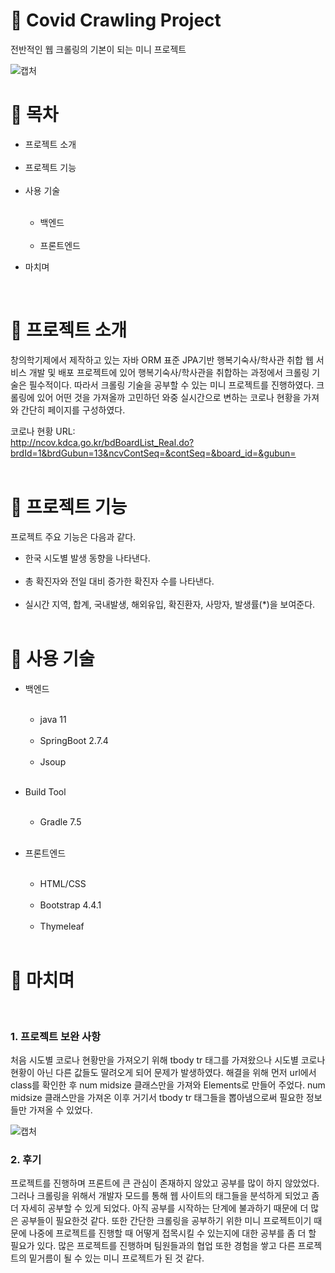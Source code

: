 # 📎 Covid Crawling Project
전반적인 웹 크롤링의 기본이 되는 미니 프로젝트

![캡처](https://user-images.githubusercontent.com/103410386/192753513-7b60b65b-39e9-4160-ab9e-10b13d3eb635.PNG)
<br>

# 📎 목차
<ul>
  <li>프로젝트 소개</li>
  <br>
  <li>프로젝트 기능</li>
  <br>
  <li>사용 기술</li>
  <br>
  <ul>
    <li>백엔드</li>
    <br>
    <li>프론트엔드</li>
  </ul>
</ul>

<ul>
  <li>마치며</li>
</ul>
<br>

# 📎 프로젝트 소개

창의학기제에서 제작하고 있는 자바 ORM 표준 JPA기반 행복기숙사/학사관 취합 웹 서비스 개발 및 배포 프로젝트에 있어
행복기숙사/학사관을 취합하는 과정에서 크롤링 기술은 필수적이다.
따라서 크롤링 기술을 공부할 수 있는 미니 프로젝트를 진행하였다.
크롤링에 있어 어떤 것을 가져올까 고민하던 와중 실시간으로 변하는 코로나 현황을 가져와 간단히 페이지를 구성하였다.
<br>

코로나 현황 URL:  <br>
http://ncov.kdca.go.kr/bdBoardList_Real.do?brdId=1&brdGubun=13&ncvContSeq=&contSeq=&board_id=&gubun=
<br><br>

# 📎 프로젝트 기능

프로젝트 주요 기능은 다음과 같다.

<ul>
  <li>한국 시도별 발생 동향을 나타낸다.</li>
  <br>
  <li>총 확진자와 전일 대비 증가한 확진자 수를 나타낸다.</li>
  <br>
  <li>실시간 지역, 합계, 국내발생, 해외유입, 확진환자, 사망자, 발생률(*)을 보여준다.</li>
  <br>
</ul>

# 📎 사용 기술
<ul>
  <li>백엔드</li>
  <br>
  <ul>
    <li>java 11</li>
    <br>
    <li>SpringBoot 2.7.4</li>
    <br>
    <li>Jsoup</li>
    <br>
  </ul>
</ul>

<ul>
  <li>Build Tool</li>
  <br>
  <ul>
    <li>Gradle 7.5</li>
    <br>
  </ul>
</ul>

<ul>
  <li>프론트엔드</li>
  <br>
  <ul>
    <li>HTML/CSS</li>
    <br>
    <li>Bootstrap 4.4.1</li>
    <br>
    <li>Thymeleaf</li>
    <br>
  </ul>
</ul>

# 📎 마치며
<br>

### 1. 프로젝트 보완 사항 <br>

처음 시도별 코로나 현황만을 가져오기 위해 tbody tr 태그를 가져왔으나 시도별 코로나 현황이 아닌 다른 값들도 딸려오게 되어 문제가 발생하였다.
해결을 위해 먼저 url에서 class를 확인한 후 num midsize 클래스만을 가져와 Elements로 만들어 주었다.
num midsize 클래스만을 가져온 이후 거기서 tbody tr 태그들을 뽑아냄으로써 필요한 정보들만 가져올 수 있었다.
<br>

![캡처](https://user-images.githubusercontent.com/103410386/192764908-fdb9e156-533b-43f6-baad-ad4940889382.PNG)

### 2. 후기 <br>

프로젝트를 진행하며 프론트에 큰 관심이 존재하지 않았고 공부를 많이 하지 않았었다.
그러나 크롤링을 위해서 개발자 모드를 통해 웹 사이트의 태그들을 분석하게 되었고 좀 더 자세히 공부할 수 있게 되었다.
아직 공부를 시작하는 단계에 불과하기 때문에 더 많은 공부들이 필요한것 같다.
또한 간단한 크롤링을 공부하기 위한 미니 프로젝트이기 때문에 나중에 프로젝트를 진행할 때 어떻게 접목시킬 수 있는지에 대한 공부를 좀 더 할 필요가 있다.
많은 프로젝트를 진행하며 팀원들과의 협업 또한 경험을 쌓고 다른 프로젝트의 밑거름이 될 수 있는 미니 프로젝트가 된 것 같다.
<br>
